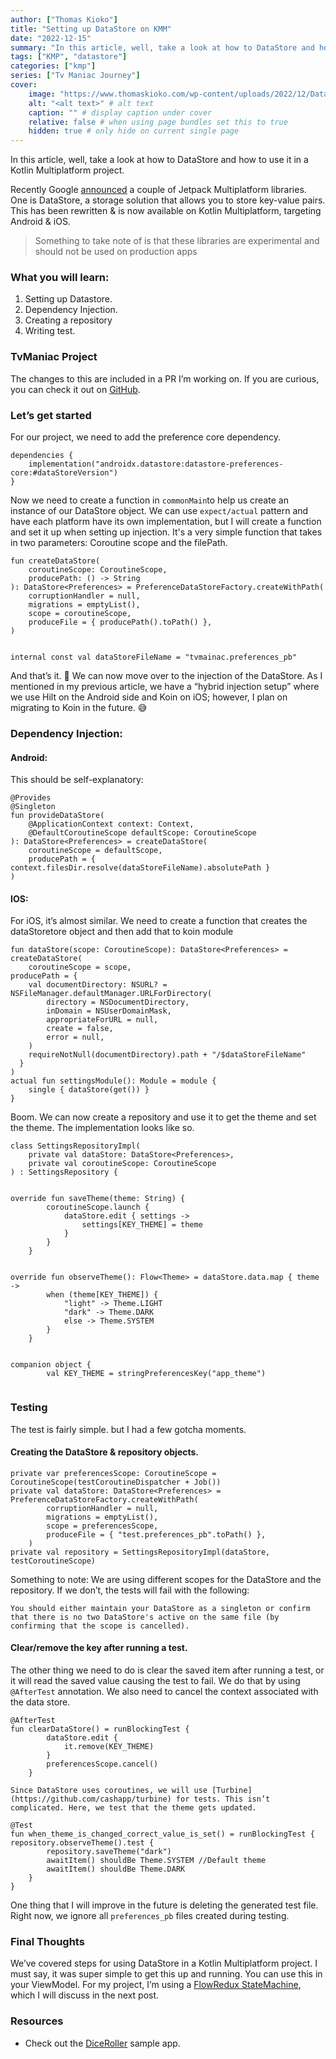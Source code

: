 ```yaml
---
author: ["Thomas Kioko"]
title: "Setting up DataStore on KMM"
date: "2022-12-15"
summary: "In this article, well, take a look at how to DataStore and how to use it in a Kotlin Multiplatform project."
tags: ["KMP", "datastore"]
categories: ["kmp"]
series: ["Tv Maniac Journey"]
cover:
    image: "https://www.thomaskioko.com/wp-content/uploads/2022/12/DataStore-1000x625.png" # image path/url
    alt: "<alt text>" # alt text
    caption: "" # display caption under cover
    relative: false # when using page bundles set this to true
    hidden: true # only hide on current single page
---
```


In this article, well, take a look at how to DataStore and how to use it in a Kotlin Multiplatform project.

Recently Google [announced](https://android-developers.googleblog.com/2022/10/announcing-experimental-preview-of-jetpack-multiplatform-libraries.html) a couple of Jetpack Multiplatform libraries. One is DataStore, a storage solution that allows you to store key-value pairs. This has been rewritten & is now available on Kotlin Multiplatform, targeting Android & iOS. 

> Something to take note of is that these libraries are experimental and should not be used on production apps

### What you will learn:

1.  Setting up Datastore.
2.  Dependency Injection.
3.  Creating a repository
4.  Writing test.

### TvManiac Project

The changes to this are included in a PR I’m working on. If you are curious, you can check it out on [GitHub](https://github.com/c0de-wizard/tv-maniac/pull/48/commits/5e0dec9ed729bc1c6da23196c92475b8984edf76).


### Let’s get started

For our project, we need to add the preference core dependency.

```
dependencies {
    implementation("androidx.datastore:datastore-preferences-core:#dataStoreVersion")
}
```


Now we need to create a function in `commonMain`to help us create an instance of our DataStore object. We can use `expect/actual` pattern and have each platform have its own implementation, but I will create a function and set it up when setting up injection. It's a very simple function that takes in two parameters: Coroutine scope and the filePath.

```
fun createDataStore(
    coroutineScope: CoroutineScope,
    producePath: () -> String
): DataStore<Preferences> = PreferenceDataStoreFactory.createWithPath(
    corruptionHandler = null,
    migrations = emptyList(),
    scope = coroutineScope,
    produceFile = { producePath().toPath() },
)


internal const val dataStoreFileName = "tvmainac.preferences_pb"
```

And that’s it. 🙂 We can now move over to the injection of the DataStore. As I mentioned in my previous article, we have a “hybrid injection setup” where we use Hilt on the Android side and Koin on iOS; however, I plan on migrating to Koin in the future. 😅

### Dependency Injection:

#### Android:

This should be self-explanatory:

```
@Provides
@Singleton
fun provideDataStore(
    @ApplicationContext context: Context,
    @DefaultCoroutineScope defaultScope: CoroutineScope
): DataStore<Preferences> = createDataStore(
    coroutineScope = defaultScope,
    producePath = { context.filesDir.resolve(dataStoreFileName).absolutePath }
)
```

#### IOS:

For iOS, it’s almost similar. We need to create a function that creates the dataStoretore object and then add that to koin module

```
fun dataStore(scope: CoroutineScope): DataStore<Preferences> = createDataStore(
    coroutineScope = scope,
producePath = {
    val documentDirectory: NSURL? = NSFileManager.defaultManager.URLForDirectory(
        directory = NSDocumentDirectory,
        inDomain = NSUserDomainMask,
        appropriateForURL = null,
        create = false,
        error = null,
    )
    requireNotNull(documentDirectory).path + "/$dataStoreFileName"
  }
)
actual fun settingsModule(): Module = module {
    single { dataStore(get()) }
}
```

Boom. We can now create a repository and use it to get the theme and set the theme. The implementation looks like so.

```
class SettingsRepositoryImpl(
    private val dataStore: DataStore<Preferences>,
    private val coroutineScope: CoroutineScope
) : SettingsRepository {


override fun saveTheme(theme: String) {
        coroutineScope.launch {
            dataStore.edit { settings ->
                settings[KEY_THEME] = theme
            }
        }
    }


override fun observeTheme(): Flow<Theme> = dataStore.data.map { theme ->
        when (theme[KEY_THEME]) {
            "light" -> Theme.LIGHT
            "dark" -> Theme.DARK
            else -> Theme.SYSTEM
        }
    }


companion object {
        val KEY_THEME = stringPreferencesKey("app_theme")
   
```

### Testing

The test is fairly simple. but I had a few gotcha moments.

#### Creating the DataStore & repository objects.

```
private var preferencesScope: CoroutineScope = CoroutineScope(testCoroutineDispatcher + Job())   
private val dataStore: DataStore<Preferences> = PreferenceDataStoreFactory.createWithPath(
        corruptionHandler = null,
        migrations = emptyList(),
        scope = preferencesScope,
        produceFile = { "test.preferences_pb".toPath() },
    )
private val repository = SettingsRepositoryImpl(dataStore, testCoroutineScope)
```

Something to note: We are using different scopes for the DataStore and the repository. If we don’t, the tests will fail with the following:

`You should either maintain your DataStore as a singleton or confirm that there is no two DataStore's active on the same file (by confirming that the scope is cancelled).`

#### Clear/remove the key after running a test.

The other thing we need to do is clear the saved item after running a test, or it will read the saved value causing the test to fail. We do that by using `@AfterTest` annotation. We also need to cancel the context associated with the data store.

```
@AfterTest
fun clearDataStore() = runBlockingTest {
        dataStore.edit {
            it.remove(KEY_THEME)
        }
        preferencesScope.cancel()
    }

Since DataStore uses coroutines, we will use [Turbine](https://github.com/cashapp/turbine) for tests. This isn’t complicated. Here, we test that the theme gets updated.

@Test
fun when_theme_is_changed_correct_value_is_set() = runBlockingTest {
repository.observeTheme().test {
        repository.saveTheme("dark")
        awaitItem() shouldBe Theme.SYSTEM //Default theme
        awaitItem() shouldBe Theme.DARK
    }
}
```

One thing that I will improve in the future is deleting the generated test file. Right now, we ignore all `preferences_pb` files created during testing.

### Final Thoughts

We’ve covered steps for using DataStore in a Kotlin Multiplatform project. I must say, it was super simple to get this up and running. You can use this in your ViewModel. For my project, I’m using a [FlowRedux StateMachine](https://github.com/freeletics/FlowRedux), which I will discuss in the next post.

### Resources

-   Check out the [DiceRoller](https://github.com/android/kotlin-multiplatform-samples/tree/main/DiceRoller) sample app.